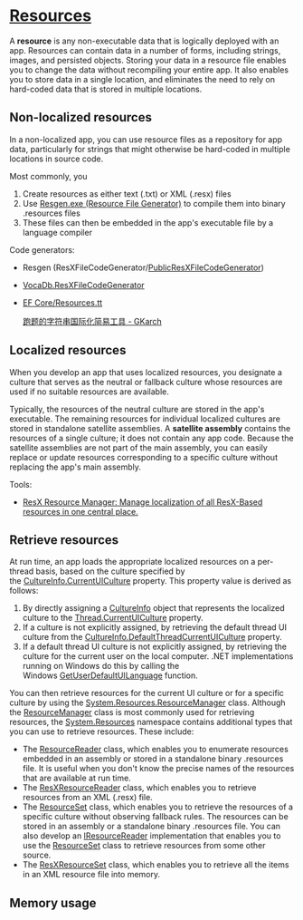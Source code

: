 # [Resources](https://learn.microsoft.com/en-us/dotnet/core/extensions/resources)
A **resource** is any non-executable data that is logically deployed with an app. Resources can contain data in a number of forms, including strings, images, and persisted objects. Storing your data in a resource file enables you to change the data without recompiling your entire app. It also enables you to store data in a single location, and eliminates the need to rely on hard-coded data that is stored in multiple locations.

## Non-localized resources
In a non-localized app, you can use resource files as a repository for app data, particularly for strings that might otherwise be hard-coded in multiple locations in source code.

Most commonly, you
1. Create resources as either text (.txt) or XML (.resx) files
2. Use [Resgen.exe (Resource File Generator)](https://learn.microsoft.com/en-us/dotnet/framework/tools/resgen-exe-resource-file-generator) to compile them into binary .resources files
3. These files can then be embedded in the app's executable file by a language compiler

Code generators:
- Resgen (ResXFileCodeGenerator/[PublicResXFileCodeGenerator](http://guysmithferrier.com/post/2008/06/Public-Strongly-Typed-Resources-With-PublicResXFileCodeGenerator.aspx))
- [VocaDb.ResXFileCodeGenerator](https://github.com/VocaDB/ResXFileCodeGenerator)
- [EF Core/Resources.tt](https://github.com/dotnet/efcore/blob/main/tools/Resources.tt)

  [跑题的字符串国际化简易工具 - GKarch](https://blog.gkarch.com/2015/09/divergent-simple-i18n-tools.html)

## Localized resources
When you develop an app that uses localized resources, you designate a culture that serves as the neutral or fallback culture whose resources are used if no suitable resources are available.

Typically, the resources of the neutral culture are stored in the app's executable. The remaining resources for individual localized cultures are stored in standalone satellite assemblies. A **satellite assembly** contains the resources of a single culture; it does not contain any app code. Because the satellite assemblies are not part of the main assembly, you can easily replace or update resources corresponding to a specific culture without replacing the app's main assembly.

Tools:
- [ResX Resource Manager: Manage localization of all ResX-Based resources in one central place.](https://github.com/dotnet/ResXResourceManager)

## Retrieve resources
At run time, an app loads the appropriate localized resources on a per-thread basis, based on the culture specified by the [CultureInfo.CurrentUICulture](https://learn.microsoft.com/en-us/dotnet/api/system.globalization.cultureinfo.currentuiculture) property. This property value is derived as follows:
1. By directly assigning a [CultureInfo](https://learn.microsoft.com/en-us/dotnet/api/system.globalization.cultureinfo) object that represents the localized culture to the [Thread.CurrentUICulture](https://learn.microsoft.com/en-us/dotnet/api/system.threading.thread.currentuiculture) property.
2. If a culture is not explicitly assigned, by retrieving the default thread UI culture from the [CultureInfo.DefaultThreadCurrentUICulture](https://learn.microsoft.com/en-us/dotnet/api/system.globalization.cultureinfo.defaultthreadcurrentuiculture) property.
3. If a default thread UI culture is not explicitly assigned, by retrieving the culture for the current user on the local computer. .NET implementations running on Windows do this by calling the Windows [GetUserDefaultUILanguage](https://learn.microsoft.com/en-us/windows/desktop/api/winnls/nf-winnls-getuserdefaultuilanguage) function.

You can then retrieve resources for the current UI culture or for a specific culture by using the [System.Resources.ResourceManager](https://learn.microsoft.com/en-us/dotnet/api/system.resources.resourcemanager) class. Although the [ResourceManager](https://learn.microsoft.com/en-us/dotnet/api/system.resources.resourcemanager) class is most commonly used for retrieving resources, the [System.Resources](https://learn.microsoft.com/en-us/dotnet/api/system.resources) namespace contains additional types that you can use to retrieve resources. These include:
- The [ResourceReader](https://learn.microsoft.com/en-us/dotnet/api/system.resources.resourcereader) class, which enables you to enumerate resources embedded in an assembly or stored in a standalone binary .resources file. It is useful when you don't know the precise names of the resources that are available at run time.
- The [ResXResourceReader](https://learn.microsoft.com/en-us/dotnet/api/system.resources.resxresourcereader) class, which enables you to retrieve resources from an XML (.resx) file.
- The [ResourceSet](https://learn.microsoft.com/en-us/dotnet/api/system.resources.resourceset) class, which enables you to retrieve the resources of a specific culture without observing fallback rules. The resources can be stored in an assembly or a standalone binary .resources file. You can also develop an [IResourceReader](https://learn.microsoft.com/en-us/dotnet/api/system.resources.iresourcereader) implementation that enables you to use the [ResourceSet](https://learn.microsoft.com/en-us/dotnet/api/system.resources.resourceset) class to retrieve resources from some other source.
- The [ResXResourceSet](https://learn.microsoft.com/en-us/dotnet/api/system.resources.resxresourceset) class, which enables you to retrieve all the items in an XML resource file into memory.

## Memory usage
